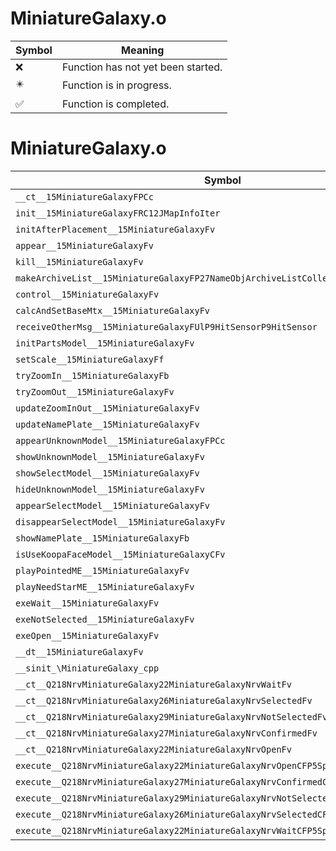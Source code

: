 # MiniatureGalaxy.o
| Symbol | Meaning 
| ------------- | ------------- 
| :x: | Function has not yet been started. 
| :eight_pointed_black_star: | Function is in progress. 
| :white_check_mark: | Function is completed. 


# MiniatureGalaxy.o
| Symbol | Decompiled? |
| ------------- | ------------- |
| `__ct__15MiniatureGalaxyFPCc` | :x: |
| `init__15MiniatureGalaxyFRC12JMapInfoIter` | :x: |
| `initAfterPlacement__15MiniatureGalaxyFv` | :x: |
| `appear__15MiniatureGalaxyFv` | :x: |
| `kill__15MiniatureGalaxyFv` | :x: |
| `makeArchiveList__15MiniatureGalaxyFP27NameObjArchiveListCollectorRC12JMapInfoIter` | :x: |
| `control__15MiniatureGalaxyFv` | :x: |
| `calcAndSetBaseMtx__15MiniatureGalaxyFv` | :x: |
| `receiveOtherMsg__15MiniatureGalaxyFUlP9HitSensorP9HitSensor` | :x: |
| `initPartsModel__15MiniatureGalaxyFv` | :x: |
| `setScale__15MiniatureGalaxyFf` | :x: |
| `tryZoomIn__15MiniatureGalaxyFb` | :x: |
| `tryZoomOut__15MiniatureGalaxyFv` | :x: |
| `updateZoomInOut__15MiniatureGalaxyFv` | :x: |
| `updateNamePlate__15MiniatureGalaxyFv` | :x: |
| `appearUnknownModel__15MiniatureGalaxyFPCc` | :x: |
| `showUnknownModel__15MiniatureGalaxyFv` | :x: |
| `showSelectModel__15MiniatureGalaxyFv` | :x: |
| `hideUnknownModel__15MiniatureGalaxyFv` | :x: |
| `appearSelectModel__15MiniatureGalaxyFv` | :x: |
| `disappearSelectModel__15MiniatureGalaxyFv` | :x: |
| `showNamePlate__15MiniatureGalaxyFb` | :x: |
| `isUseKoopaFaceModel__15MiniatureGalaxyCFv` | :x: |
| `playPointedME__15MiniatureGalaxyFv` | :x: |
| `playNeedStarME__15MiniatureGalaxyFv` | :x: |
| `exeWait__15MiniatureGalaxyFv` | :x: |
| `exeNotSelected__15MiniatureGalaxyFv` | :x: |
| `exeOpen__15MiniatureGalaxyFv` | :x: |
| `__dt__15MiniatureGalaxyFv` | :x: |
| `__sinit_\MiniatureGalaxy_cpp` | :x: |
| `__ct__Q218NrvMiniatureGalaxy22MiniatureGalaxyNrvWaitFv` | :x: |
| `__ct__Q218NrvMiniatureGalaxy26MiniatureGalaxyNrvSelectedFv` | :x: |
| `__ct__Q218NrvMiniatureGalaxy29MiniatureGalaxyNrvNotSelectedFv` | :x: |
| `__ct__Q218NrvMiniatureGalaxy27MiniatureGalaxyNrvConfirmedFv` | :x: |
| `__ct__Q218NrvMiniatureGalaxy22MiniatureGalaxyNrvOpenFv` | :x: |
| `execute__Q218NrvMiniatureGalaxy22MiniatureGalaxyNrvOpenCFP5Spine` | :x: |
| `execute__Q218NrvMiniatureGalaxy27MiniatureGalaxyNrvConfirmedCFP5Spine` | :x: |
| `execute__Q218NrvMiniatureGalaxy29MiniatureGalaxyNrvNotSelectedCFP5Spine` | :x: |
| `execute__Q218NrvMiniatureGalaxy26MiniatureGalaxyNrvSelectedCFP5Spine` | :x: |
| `execute__Q218NrvMiniatureGalaxy22MiniatureGalaxyNrvWaitCFP5Spine` | :x: |
